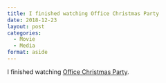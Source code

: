 ```yaml
---
title: I finished watching Office Christmas Party
date: 2018-12-23
layout: post
categories: 
  - Movie
  - Media
format: aside
---
```


I finished watching [Office Christmas Party](https://www.imdb.com/title/tt1711525/).
